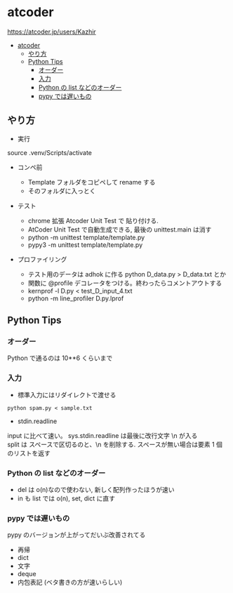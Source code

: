 # atcoder

https://atcoder.jp/users/Kazhir

- [atcoder](#atcoder)
  - [やり方](#やり方)
  - [Python Tips](#python-tips)
    - [オーダー](#オーダー)
    - [入力](#入力)
    - [Python の list などのオーダー](#python-の-list-などのオーダー)
    - [pypy では遅いもの](#pypy-では遅いもの)

## やり方

- 実行

source .venv/Scripts/activate

- コンペ前

  - Template フォルダをコピペして rename する
  - そのフォルダに入っとく

- テスト

  - chrome 拡張 Atcoder Unit Test で 貼り付ける.
  - AtCoder Unit Test で自動生成できる, 最後の unittest.main は消す
  - python -m unittest template/template.py
  - pypy3 -m unittest template/template.py

- プロファイリング

  - テスト用のデータは adhok に作る python D_data.py > D_data.txt とか
  - 関数に @profile デコレータをつける。終わったらコメントアウトする
  - kernprof -l D.py < test_D_input_4.txt
  - python -m line_profiler D.py.lprof

## Python Tips

### オーダー

Python で通るのは 10\*\*6 くらいまで

### 入力

- 標準入力にはリダイレクトで渡せる

```
python spam.py < sample.txt
```

- stdin.readline

input に比べて速い。
sys.stdin.readline は最後に改行文字 \n が入る  
split は スペースで区切るのと、\n を削除する. スペースが無い場合は要素 1 個のリストを返す

### Python の list などのオーダー

- del は o(n)なので使わない, 新しく配列作ったほうが速い
- in も list では o(n), set, dict に直す

### pypy では遅いもの

pypy のバージョンが上がってだいぶ改善されてる

- 再帰
- dict
- 文字
- deque
- 内包表記 (ベタ書きの方が速いらしい)

